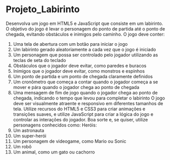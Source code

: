 # Projeto_Labirinto

Desenvolva um jogo em HTML5 e JavaScript que consiste em um labirinto. O objetivo
do jogo é levar o personagem do ponto de partida até o ponto de chegada, evitando
obstáculos e inimigos pelo caminho.
O jogo deve conter:
1. Uma tela de abertura com um botão para iniciar o jogo
2. Um labirinto gerado aleatoriamente a cada vez que o jogo é iniciado
3. Um personagem que possa ser controlado pelo jogador utilizando as teclas de
seta do teclado
4. Obstáculos que o jogador deve evitar, como paredes e buracos
5. Inimigos que o jogador deve evitar, como monstros e espinhos
6. Um ponto de partida e um ponto de chegada claramente definidos
7. Um cronômetro que começa a contar quando o jogador começa a se mover e
pára quando o jogador chega ao ponto de chegada
8. Uma mensagem de fim de jogo quando o jogador chega ao ponto de chegada,
indicando o tempo que levou para completar o labirinto
O jogo deve ser visualmente atraente e responsivo em diferentes tamanhos de tela.
Utilize recursos do HTML5 e CSS3 para criar animações e transições suaves, e utilize
JavaScript para criar a lógica do jogo e controlar as interações do jogador.
Boa sorte e, se quiser, utilize personagens conhecidos como:
Heróis:
1. Um astronauta
2. Um super-herói
3. Um personagem de videogame, como Mario ou Sonic
4. Um robô
5. Um animal, como um gato ou cachorro
